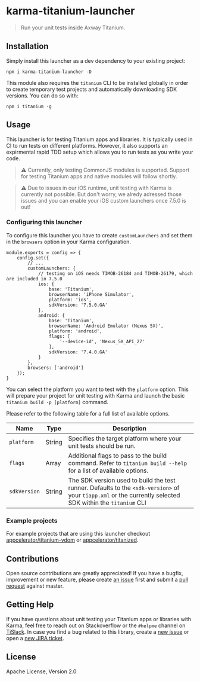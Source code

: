 # karma-titanium-launcher

> Run your unit tests inside Axway Titanium.

## Installation

Simply install this launcher as a dev dependency to your existing project:
```
npm i karma-titanium-launcher -D
```

This module also requires the `titanium` CLI to be installed globally in order to create temporary test projects and automatically downloading SDK versions. You can do so with:
```
npm i titanium -g
```

## Usage

This launcher is for testing Titanium apps and libraries. It is typically used in CI to run tests on different platforms. However, it also supports an expirmental rapid TDD setup which allows you to run tests as you write your code.

> ⚠️ Currently, only testing CommonJS modules is supported. Support for testing Titanium apps and native modules will follow shortly.

> ⚠️ Due to issues in our iOS runtime, unit testing with Karma is currently not possible. But don't worry, we alredy adressed those issues and you can enable your iOS custom launchers once 7.5.0 is out!

### Configuring this launcher

To configure this launcher you have to create `customLaunchers` and set them in the `browsers` option in your Karma configuration.

```
module.exports = config => {
    config.set({
        // ...
        customLaunchers: {
            // testing on iOS needs TIMOB-26184 and TIMOB-26179, which are included in 7.5.0
            ios: {
                base: 'Titanium',
                browserName: 'iPhone Simulator',
                platform: 'ios',
                sdkVersion: '7.5.0.GA'
            },
            android: {
                base: 'Titanium',
                browserName: 'Android Emulator (Nexus 5X)',
                platform: 'android',
                flags: [
                    '--device-id', 'Nexus_5X_API_27'
                ],
                sdkVersion: '7.4.0.GA'
            }
        },
        browsers: ['android']
    });
}
```

You can select the platform you want to test with the `platform` option. This will prepare your project for unit testing with Karma and launch the basic `titanium build -p [platform]` command.

Please refer to the following table for a full list of available options.

| Name  | Type | Description |
| --- | --- | --- |
| `platform`  | String | Specifies the target platform where your unit tests should be run.  |
| `flags` | Array | Additional flags to pass to the build command. Refer to `titanium build --help` for a list of available options.  |
| `sdkVersion` | String | The SDK version used to build the test runner. Defaults to the `<sdk-version>` of your `tiapp.xml` or the currently selected SDK within the `titanium` CLI |

### Example projects

For example projects that are using this launcher checkout [appcelerator/titanium-vdom](https://github.com/appcelerator/titanium-vdom) or [appcelerator/titanized](https://github.com/appcelerator/titanized).

## Contributions

Open source contributions are greatly appreciated! If you have a bugfix, improvement or new feature, please create
[an issue](https://github.com/appcelerator/karma-titanium-launcher/issues/new) first and submit a [pull request](https://github.com/appcelerator/karma-titanium-launcher/pulls/new) against master.

## Getting Help

If you have questions about unit testing your Titanium apps or libraries with Karma, feel free to reach out on Stackoverflow or the
`#helpme` channel on [TiSlack](http://tislack.org). In case you find a bug related to this library, create a [new issue](https://github.com/appcelerator/karma-titanium-launcher/issues/new)
or open a [new JIRA ticket](https://jira.appcelerator.org).

## License

Apache License, Version 2.0
